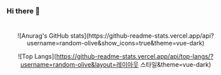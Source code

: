### Hi there 👋

<!--
**random-olive/random-olive** is a ✨ _special_ ✨ repository because its `README.md` (this file) appears on your GitHub profile.

Here are some ideas to get you started:

- 🔭 I’m currently working on ...
- 🌱 I’m currently learning ...
- 👯 I’m looking to collaborate on ...
- 🤔 I’m looking for help with ...
- 💬 Ask me about ...
- 📫 How to reach me: ...
- 😄 Pronouns: ...
- ⚡ Fun fact: ...
-->
#
<div align="center">
![Anurag's GitHub stats](https://github-readme-stats.vercel.app/api?username=random-olive&show_icons=true&theme=vue-dark)

![Top Langs](https://github-readme-stats.vercel.app/api/top-langs/?username=random-olive&layout=레이아웃 스타일&theme=vue-dark)
</div>
